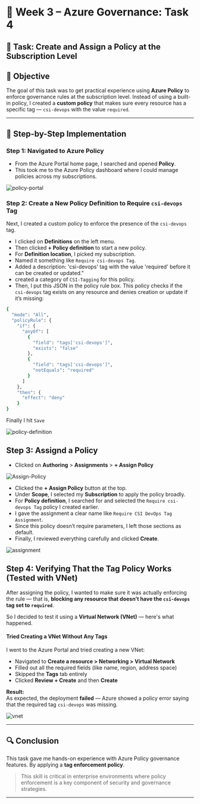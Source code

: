 # 📜 Week 3 – Azure Governance: Task 4

## 📌 Task: Create and Assign a Policy at the Subscription Level

## 🎯 Objective

The goal of this task was to get practical experience using **Azure Policy** to enforce governance rules at the subscription level. Instead of using a built-in policy, I created a **custom policy** that makes sure every resource has a specific tag — `csi-devops` with the value `required`.

---

## 🧩 Step-by-Step Implementation

### Step 1: Navigated to Azure Policy

* From the Azure Portal home page, I searched and opened **Policy**.
* This took me to the Azure Policy dashboard where I could manage policies across my subscriptions.

![policy-portal](./snapshots/policy.jpg)

### Step 2: Create a New Policy Definition to Require `csi-devops` Tag

Next, I created a custom policy to enforce the presence of the `csi-devops` tag.

- I clicked on **Definitions** on the left menu.
- Then clicked **+ Policy definition** to start a new policy.
- For **Definition location**, I picked my subscription.
- Named it something like `Require csi-devops Tag`.
- Added a description: 'csi-devops' tag with the value 'required' before it can be created or updated." 
- created a category of `CSI-Tagging` for this policy.
- Then, I put this JSON in the policy rule box. This policy checks if the `csi-devops` tag exists on any resource and denies creation or update if it’s missing:

```bash
{
  "mode": "All",
  "policyRule": {
    "if": {
      "anyOf": [
        {
          "field": "tags['csi-devops']",
          "exists": "false"
        },
        {
          "field": "tags['csi-devops']",
          "notEquals": "required"
        }
      ]
    },
    "then": {
      "effect": "deny"
    }
}
```

Finally I hit `Save`

![policy-definition](./snapshots/policy%20definition.jpg)

## Step 3: Assignd a Policy

* Clicked on **Authoring** > **Assignments** > **+ Assign Policy**

![Assign-Policy](./snapshots/assignment-policy.jpg)

- Clicked the **+ Assign Policy** button at the top.
- Under **Scope**, I selected my **Subscription** to apply the policy broadly.
- For **Policy definition**, I searched for and selected the `Require csi-devops Tag` policy I created earlier.
- I gave the assignment a clear name like `Require CSI DevOps Tag Assignment`.
- Since this policy doesn’t require parameters, I left those sections as default.
- Finally, I reviewed everything carefully and clicked **Create**.

![assignment](./snapshots/assignment-created.jpg)

## Step 4: Verifying That the Tag Policy Works (Tested with VNet)

After assigning the policy, I wanted to make sure it was actually enforcing the rule — that is, **blocking any resource that doesn’t have the `csi-devops` tag set to `required`**.

So I decided to test it using a **Virtual Network (VNet)** — here's what happened.

#### Tried Creating a VNet **Without Any Tags**

I went to the Azure Portal and tried creating a new VNet:

- Navigated to **Create a resource > Networking > Virtual Network**
- Filled out all the required fields (like name, region, address space)
- Skipped the **Tags** tab entirely
- Clicked **Review + Create** and then **Create**

**Result:**  
As expected, the deployment **failed** — Azure showed a policy error saying that the required tag `csi-devops` was missing.

![vnet](./snapshots/policy-validate.jpg)

---

## 🔍 Conclusion

This task gave me hands-on experience with Azure Policy governance features. By applying a **tag enforcement policy**.

> This skill is critical in enterprise environments where policy enforcement is a key component of security and governance strategies.

---
